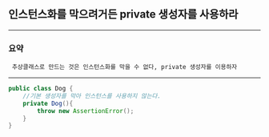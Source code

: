 ## 인스턴스화를 막으려거든 private 생성자를 사용하라

---

### 요약

` 추상클래스로 만드는 것은 인스턴스화를 막을 수 없다, private 생성자를 이용하자`

---

```java
public class Dog {
    //기본 생성자를 막아 인스턴스를 사용하지 않는다.
    private Dog(){
        throw new AssertionError();
    }    
}
```